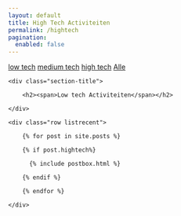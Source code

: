 ```yaml
---
layout: default
title: High Tech Activiteiten
permalink: /hightech
pagination: 
  enabled: false
---
```

<!-- Tech Selector
================================================== -->
<div class="filterbutton">
  <a href="/lowtech"
    >low tech</a>
  <a href="/medtech"
    >medium tech</a>
  <a class="btnactive" href="/hightech"
    >high tech</a>
  <a href="/">Alle</a>
</div>


<!-- Posts Index
================================================== -->
<section class="recent-posts">

    <div class="section-title">

        <h2><span>Low tech Activiteiten</span></h2>

    </div>

    <div class="row listrecent">

        {% for post in site.posts %}
        
        {% if post.hightech%}

          {% include postbox.html %}
          
        {% endif %}

        {% endfor %}

    </div>

</section>


